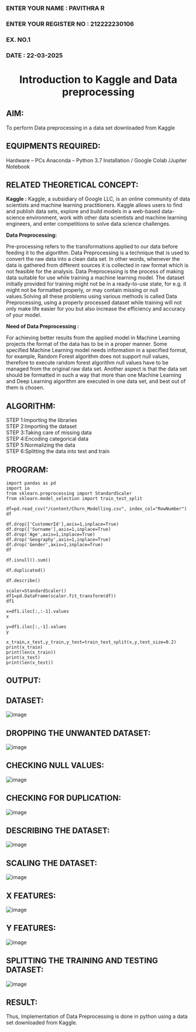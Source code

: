 <H3>ENTER YOUR NAME : PAVITHRA R</H3>
<H3>ENTER YOUR REGISTER NO : 212222230106</H3>
<H3>EX. NO.1</H3>
<H3>DATE : 22-03-2025</H3>
<H1 ALIGN =CENTER> Introduction to Kaggle and Data preprocessing</H1>

## AIM:

To perform Data preprocessing in a data set downloaded from Kaggle

## EQUIPMENTS REQUIRED:
Hardware – PCs
Anaconda – Python 3.7 Installation / Google Colab /Jupiter Notebook

## RELATED THEORETICAL CONCEPT:

**Kaggle :**
Kaggle, a subsidiary of Google LLC, is an online community of data scientists and machine learning practitioners. Kaggle allows users to find and publish data sets, explore and build models in a web-based data-science environment, work with other data scientists and machine learning engineers, and enter competitions to solve data science challenges.

**Data Preprocessing:**

Pre-processing refers to the transformations applied to our data before feeding it to the algorithm. Data Preprocessing is a technique that is used to convert the raw data into a clean data set. In other words, whenever the data is gathered from different sources it is collected in raw format which is not feasible for the analysis.
Data Preprocessing is the process of making data suitable for use while training a machine learning model. The dataset initially provided for training might not be in a ready-to-use state, for e.g. it might not be formatted properly, or may contain missing or null values.Solving all these problems using various methods is called Data Preprocessing, using a properly processed dataset while training will not only make life easier for you but also increase the efficiency and accuracy of your model.

**Need of Data Preprocessing :**

For achieving better results from the applied model in Machine Learning projects the format of the data has to be in a proper manner. Some specified Machine Learning model needs information in a specified format, for example, Random Forest algorithm does not support null values, therefore to execute random forest algorithm null values have to be managed from the original raw data set.
Another aspect is that the data set should be formatted in such a way that more than one Machine Learning and Deep Learning algorithm are executed in one data set, and best out of them is chosen.


## ALGORITHM:
STEP 1:Importing the libraries<BR>
STEP 2:Importing the dataset<BR>
STEP 3:Taking care of missing data<BR>
STEP 4:Encoding categorical data<BR>
STEP 5:Normalizing the data<BR>
STEP 6:Splitting the data into test and train<BR>

##  PROGRAM:
```
import pandas as pd
import io
from sklearn.preprocessing import StandardScaler
from sklearn.model_selection import train_test_split
```

```
df=pd.read_csv("/content/Churn_Modelling.csv", index_col="RowNumber")
df
```

```
df.drop(['CustomerId'],axis=1,inplace=True)
df.drop(['Surname'],axis=1,inplace=True)
df.drop('Age',axis=1,inplace=True)
df.drop('Geography',axis=1,inplace=True)
df.drop('Gender',axis=1,inplace=True)
df
```

```
df.isnull().sum()
```

```
df.duplicated()
```

```
df.describe()
```

```
scaler=StandardScaler()
df1=pd.DataFrame(scaler.fit_transform(df))
df1
```

```
x=df1.iloc[:,:-1].values
x
```

```
y=df1.iloc[:,-1].values
y
```

```
x_train,x_test,y_train,y_test=train_test_split(x,y,test_size=0.2)
print(x_train)
print(len(x_train))
print(x_test)
print(len(x_test))
```


## OUTPUT:
## DATASET:

![image](https://github.com/user-attachments/assets/47486bf3-427c-49c8-8211-58c23cbd60fe)

## DROPPING THE UNWANTED DATASET:

![image](https://github.com/user-attachments/assets/49e7a5e0-e46d-413e-a27c-a90a71468818)


## CHECKING NULL VALUES:

![image](https://github.com/user-attachments/assets/4e342bc4-6aec-4399-a54b-31684f36004b)


## CHECKING FOR DUPLICATION:

![image](https://github.com/user-attachments/assets/d8e28d50-844d-4641-8ab2-e19132ff9903)


## DESCRIBING THE DATASET:

![image](https://github.com/user-attachments/assets/d4196e77-acb0-463e-b97d-18a758e8a7ea)

## SCALING THE DATASET:

![image](https://github.com/user-attachments/assets/627bd058-4b57-402d-af1a-de8de6b9adab)

## X FEATURES:

![image](https://github.com/user-attachments/assets/3de6cb49-161f-4788-8847-1ff3875e94b2)


## Y FEATURES:

![image](https://github.com/user-attachments/assets/72b0c4af-09ef-4edd-9b46-4b7cd9af0b4c)


## SPLITTING THE TRAINING AND TESTING DATASET:

![image](https://github.com/user-attachments/assets/320b1522-83a9-45d8-b202-de6df83f5063)


## RESULT:
Thus, Implementation of Data Preprocessing is done in python  using a data set downloaded from Kaggle.


